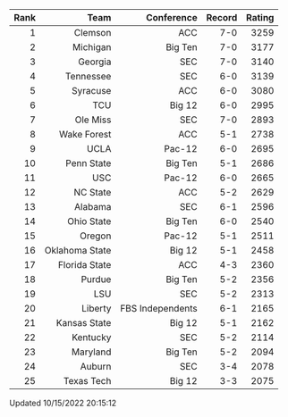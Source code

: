 | Rank  | Team                 | Conference           | Record   | Rating |
| ---:  | ---:                 | ---:                 | ---:     | ---:   |
| 1     | Clemson              | ACC                  | 7-0      | 3259   |
| 2     | Michigan             | Big Ten              | 7-0      | 3177   |
| 3     | Georgia              | SEC                  | 7-0      | 3140   |
| 4     | Tennessee            | SEC                  | 6-0      | 3139   |
| 5     | Syracuse             | ACC                  | 6-0      | 3080   |
| 6     | TCU                  | Big 12               | 6-0      | 2995   |
| 7     | Ole Miss             | SEC                  | 7-0      | 2893   |
| 8     | Wake Forest          | ACC                  | 5-1      | 2738   |
| 9     | UCLA                 | Pac-12               | 6-0      | 2695   |
| 10    | Penn State           | Big Ten              | 5-1      | 2686   |
| 11    | USC                  | Pac-12               | 6-0      | 2665   |
| 12    | NC State             | ACC                  | 5-2      | 2629   |
| 13    | Alabama              | SEC                  | 6-1      | 2596   |
| 14    | Ohio State           | Big Ten              | 6-0      | 2540   |
| 15    | Oregon               | Pac-12               | 5-1      | 2511   |
| 16    | Oklahoma State       | Big 12               | 5-1      | 2458   |
| 17    | Florida State        | ACC                  | 4-3      | 2360   |
| 18    | Purdue               | Big Ten              | 5-2      | 2356   |
| 19    | LSU                  | SEC                  | 5-2      | 2313   |
| 20    | Liberty              | FBS Independents     | 6-1      | 2165   |
| 21    | Kansas State         | Big 12               | 5-1      | 2162   |
| 22    | Kentucky             | SEC                  | 5-2      | 2114   |
| 23    | Maryland             | Big Ten              | 5-2      | 2094   |
| 24    | Auburn               | SEC                  | 3-4      | 2078   |
| 25    | Texas Tech           | Big 12               | 3-3      | 2075   |

Updated 10/15/2022 20:15:12
